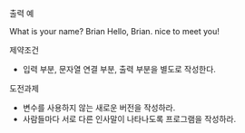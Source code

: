 출력 예

What is your name? Brian
Hello, Brian. nice to meet you!

제약조건
* 입력 부분, 문자열 연결 부분, 출력 부분을 별도로 작성한다.

도전과제
* 변수를 사용하지 않는 새로운 버전을 작성하라.
* 사람들마다 서로 다른 인사말이 나타나도록 프로그램을 작성하라.

